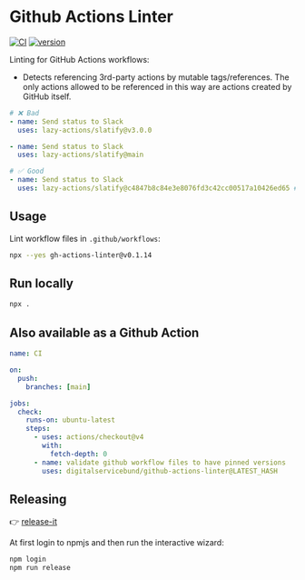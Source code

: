 # Github Actions Linter

[![CI](https://github.com/digitalservicebund/github-actions-linter/actions/workflows/ci.yml/badge.svg)](https://github.com/digitalservicebund/github-actions-linter/actions/workflows/ci.yml)
[![version](https://img.shields.io/npm/v/gh-actions-linter.svg)](https://www.npmjs.com/package/gh-actions-linter)

Linting for GitHub Actions workflows:

- Detects referencing 3rd-party actions by mutable tags/references. The only actions allowed to be referenced in this way are actions created by GitHub itself.

```yml
# ❌ Bad
- name: Send status to Slack
  uses: lazy-actions/slatify@v3.0.0

- name: Send status to Slack
  uses: lazy-actions/slatify@main

# ✅ Good
- name: Send status to Slack
  uses: lazy-actions/slatify@c4847b8c84e3e8076fd3c42cc00517a10426ed65 # == v3.0.0
```

## Usage

Lint workflow files in `.github/workflows`:

```bash
npx --yes gh-actions-linter@v0.1.14
```

## Run locally

```bash
npx .
```

## Also available as a Github Action

```yml
name: CI

on:
  push:
    branches: [main]

jobs:
  check:
    runs-on: ubuntu-latest
    steps:
      - uses: actions/checkout@v4
        with:
          fetch-depth: 0
      - name: validate github workflow files to have pinned versions
        uses: digitalservicebund/github-actions-linter@LATEST_HASH
```

## Releasing

👉 [release-it](https://www.npmjs.com/package/release-it)

At first login to npmjs and then run the interactive wizard:

```bash
npm login
npm run release
```
